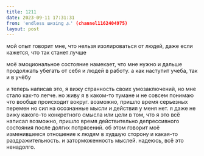 ```yaml
---
title: 1211
date: 2023-09-11 17:31:31
from: 'endless шизing ⍼' (channel1162404975)
layout: post
---
```


мой опыт говорит мне, что нельзя изолироваться от людей, даже если кажется, что так станет лучше

моё эмоциональное состояние намекает, что мне нужно и дальше продолжать убегать от себя и людей в работу. а как наступит учеба, так и в учёбу 

и теперь написав это, я вижу странность своих умозаключений, но мне стало как-то легче. но живу я в каком-то тумане и не совсем понимаю что вообще происходит вокруг.
возможно, пришло время серьезных перемен
но сил на осознанные мысли и действия у меня нет. я даже не вижу какого-то конкретного смысла или цели в том, что я это всё написал
возможно, пришло время действительно депрессивного состояния после долгих потрясений. об этом говорит моё изменившееся отношение к людям в худшую сторону и какая-то раздражительность. и заторможенность мыслей. надеюсь, всё это ненадолго.
